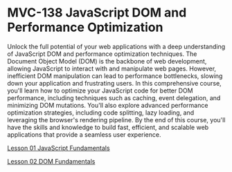 # MVC-138 JavaScript DOM and Performance Optimization
Unlock the full potential of your web applications with a deep understanding of JavaScript DOM and performance optimization techniques. The Document Object Model (DOM) is the backbone of web development, allowing JavaScript to interact with and manipulate web pages. However, inefficient DOM manipulation can lead to performance bottlenecks, slowing down your application and frustrating users. In this comprehensive course, you'll learn how to optimize your JavaScript code for better DOM performance, including techniques such as caching, event delegation, and minimizing DOM mutations. You'll also explore advanced performance optimization strategies, including code splitting, lazy loading, and leveraging the browser's rendering pipeline. By the end of this course, you'll have the skills and knowledge to build fast, efficient, and scalable web applications that provide a seamless user experience.

[Lesson 01 JavaScript Fundamentals](Lesson_01/Readme.md)

[Lesson 02 DOM Fundamentals](Lesson_02/Readme.md)
